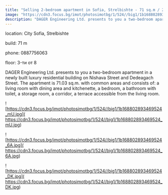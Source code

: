 ```yaml
---
title: "Selling 2-bedroom apartment in Sofia, Strelbishte - 71 sq.m / 2800 EUR per sq.m :: imot.bg AdVERTISEMENT"
image: "https://cdn3.focus.bg/imot/photosimotbg/1/524//big1/1b168802893469524_8n.jpg"
description: "DAGER Engineering Ltd. presents to you a two-bedroom apartment in a newly built luxury residential building on Nishava Street and Dedeagach Street. The apartment is 71.03 sq.m. with common areas and consists of: a living room with dining area and kitchenette, a bedroom, a bathroom with toilet, a storage room, a corridor, a terrace accessible from the living room."
---
```


location: City Sofia, Strelbishte

build: 71 m

phone: 0887756063

floor: 3-ти от 8

DAGER Engineering Ltd. presents to you a two-bedroom apartment in a newly built luxury residential building on Nishava Street and Dedeagach Street. The apartment is 71.03 sq.m. with common areas and consists of: a living room with dining area and kitchenette, a bedroom, a bathroom with toilet, a storage room, a corridor, a terrace accessible from the living room.


![https://cdn3.focus.bg/imot/photosimotbg/1/524//big1/1b168802893469524_mU.jpg]( https://cdn3.focus.bg/imot/photosimotbg/1/524//big1/1b168802893469524_mU.jpg)


![https://cdn3.focus.bg/imot/photosimotbg/1/524//big1/1b168802893469524_6A.jpg]( https://cdn3.focus.bg/imot/photosimotbg/1/524//big1/1b168802893469524_6A.jpg)


![https://cdn3.focus.bg/imot/photosimotbg/1/524//big1/1b168802893469524_DK.jpg]( https://cdn3.focus.bg/imot/photosimotbg/1/524//big1/1b168802893469524_DK.jpg)


